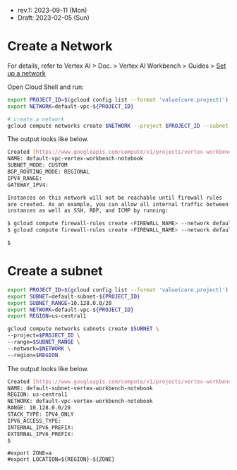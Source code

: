 * rev.1: 2023-09-11 (Mon)
* Draft: 2023-02-05 (Sun)

# Create a Network
For details, refer to Vertex AI > Doc. > Vertex AI Workbench > Guides > [Set up a network](https://cloud.google.com/vertex-ai/docs/workbench/managed/networking)

Open Cloud Shell and run:
```bash
export PROJECT_ID=$(gcloud config list --format 'value(core.project)')
export NETWORK=default-vpc-${PROJECT_ID}

# create a network
gcloud compute networks create $NETWORK --project $PROJECT_ID --subnet-mode=custom --mtu=1460 --bgp-routing-mode=regional
```

The output looks like below.

```bash
Created [https://www.googleapis.com/compute/v1/projects/vertex-workbench-notebook/global/networks/default-vpc-vertex-workbench-notebook].
NAME: default-vpc-vertex-workbench-notebook
SUBNET_MODE: CUSTOM
BGP_ROUTING_MODE: REGIONAL
IPV4_RANGE: 
GATEWAY_IPV4: 

Instances on this network will not be reachable until firewall rules
are created. As an example, you can allow all internal traffic between
instances as well as SSH, RDP, and ICMP by running:

$ gcloud compute firewall-rules create <FIREWALL_NAME> --network default-vpc-vertex-workbench-notebook --allow tcp,udp,icmp --source-ranges <IP_RANGE>
$ gcloud compute firewall-rules create <FIREWALL_NAME> --network default-vpc-vertex-workbench-notebook --allow tcp:22,tcp:3389,icmp

$
```

# Create a subnet

```bash
export PROJECT_ID=$(gcloud config list --format 'value(core.project)')
export SUBNET=default-subnet-${PROJECT_ID}
export SUBNET_RANGE=10.128.0.0/20
export NETWORK=default-vpc-${PROJECT_ID}
export REGION=us-central1

gcloud compute networks subnets create $SUBNET \
--project=$PROJECT_ID \
--range=$SUBNET_RANGE \
--network=$NETWORK \
--region=$REGION
```

The output looks like below.

```bash
Created [https://www.googleapis.com/compute/v1/projects/vertex-workbench-notebook/regions/us-central1/subnetworks/default-subnet-vertex-workbench-notebook].
NAME: default-subnet-vertex-workbench-notebook
REGION: us-central1
NETWORK: default-vpc-vertex-workbench-notebook
RANGE: 10.128.0.0/20
STACK_TYPE: IPV4_ONLY
IPV6_ACCESS_TYPE: 
INTERNAL_IPV6_PREFIX: 
EXTERNAL_IPV6_PREFIX:
$
```

```
#export ZONE=a
#export LOCATION=${REGION}-${ZONE}
```
